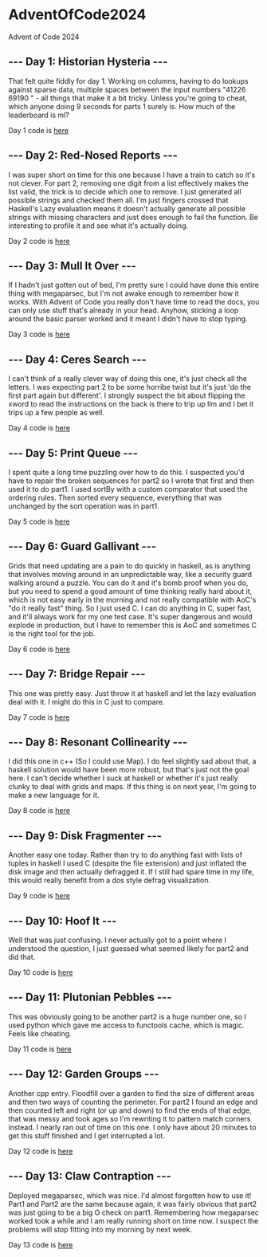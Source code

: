 # AdventOfCode2024
Advent of Code 2024

## --- Day 1: Historian Hysteria ---
That felt quite fiddly for day 1. Working on columns, having to do lookups against sparse data, multiple spaces between the input numbers "41226   69190
" - all things that make it a bit tricky. Unless you're going to cheat, which anyone doing 9 seconds for parts 1 surely is. How much of the leaderboard is ml?

Day 1 code is  [here](AoC/src/Day01.hs)

## --- Day 2: Red-Nosed Reports ---
I was super short on time for this one because I have a train to catch so it's not clever. For part 2, removing one digit from a list effectively makes the list valid, the trick is to decide which one to remove. I just generated all possible strings and checked them all. I'm just fingers crossed that Haskell's Lazy evaluation means it doesn't actually generate all possible strings with missing characters and just does enough to fail the function. Be interesting to profile it and see what it's actually doing.

Day 2 code is  [here](AoC/src/Day02.hs)

## --- Day 3: Mull It Over ---
If I hadn't just gotten out of bed, I'm pretty sure I could have done this entire thing with megaparsec, but I'm not awake enough to remember how it works. With Advent of Code you really don't have time to read the docs, you can only use stuff that's already in your head. Anyhow, sticking a loop around the basic parser worked and it meant I didn't have to stop typing.

Day 3 code is  [here](AoC/src/Day03.hs)

## --- Day 4: Ceres Search ---
I can't think of a really clever way of doing this one, it's just check all the letters. I was expecting part 2 to be some horribe twist but it's just 'do the first part again but different'. I strongly suspect the bit about flipping the xword to read the instructions on the back is there to trip up llm and I bet it trips up a few people as well. 

Day 4 code is  [here](AoC/src/Day04.hs)

## --- Day 5: Print Queue ---
I spent quite a long time puzzling over how to do this. I suspected you'd have to repair the broken sequences for part2 so I wrote that first and then used it to do part1.  I used sortBy with a custom comparator that used the ordering rules. Then sorted every sequence, everything that was unchanged by the sort operation was in part1.

Day 5 code is  [here](AoC/src/Day05.hs)

## --- Day 6: Guard Gallivant ---
Grids that need updating are a pain to do quickly in haskell, as is anything that involves moving around in an unpredictable way, like a security guard walking around a puzzle. You can do it and it's bomb proof when you do, but you need to spend a good amount of time thinking really hard about it, which is not easy early in the morning and not really compatible with AoC's "do it really fast" thing. So I just used C. I can do anything in C, super fast, and it'll always work for my one test case. It's super dangerous and would explode in production, but I have to remember this is AoC and sometimes C is the right tool for the job.

Day 6 code is  [here](AoC/src/day06.c)

## --- Day 7: Bridge Repair ---
This one was pretty easy. Just throw it at haskell and let the lazy evaluation deal with it. I might do this in C just to compare.

Day 7 code is  [here](AoC/src/Day07.hs)

## --- Day 8: Resonant Collinearity ---
I did this one in c++ (So I could use Map). I do feel slightly sad about that, a haskell solution would have been more robust, but that's just not the goal here. I can't decide whether I suck at haskell or whether it's just really clunky to deal with grids and maps. If this thing is on next year, I'm going to make a new language for it.

Day 8 code is  [here](AoC/src/day08.cpp)

## --- Day 9: Disk Fragmenter ---
Another easy one today. Rather than try to do anything fast with lists of tuples in haskell I used C (despite the file extension) and just inflated the disk image and then actually defragged it. If I still had spare time in my life, this would really benefit from a dos style defrag visualization.

Day 9 code is  [here](AoC/src/day09.cpp)

## --- Day 10: Hoof It ---
Well that was just confusing. I never actually got to a point where I understood the question, I just guessed what seemed likely for part2 and did that.

Day 10 code is  [here](AoC/src/day10.c)

## --- Day 11: Plutonian Pebbles ---
This was obviously going to be another part2 is a huge number one, so I used python which gave me access to functools cache, which is magic. Feels like cheating.

Day 11 code is  [here](AoC/src/day11.py)

## --- Day 12: Garden Groups ---
Another cpp entry. Floodfill over a garden to find the size of different areas and then two ways of counting the perimeter. For part2 I found an edge and then counted left and right (or up and down) to find the ends of that edge, that was messy and took ages so I'm rewriting it to pattern match corners instead. I nearly ran out of time on this one. I only have about 20 minutes to get this stuff finished and I get interrupted a lot.

Day 12 code is  [here](AoC/src/day12.cpp)

## --- Day 13: Claw Contraption ---
Deployed megaparsec, which was nice. I'd almost forgotten how to use it! Part1 and Part2 are the same because again, it was fairly obvious that part2 was just going to be a big O check on part1. Remembering how megaparsec worked took a while and I am really running short on time now. I suspect the problems will stop fitting into my morning by next week. 

Day 13 code is  [here](AoC/src/Day13.hs)
